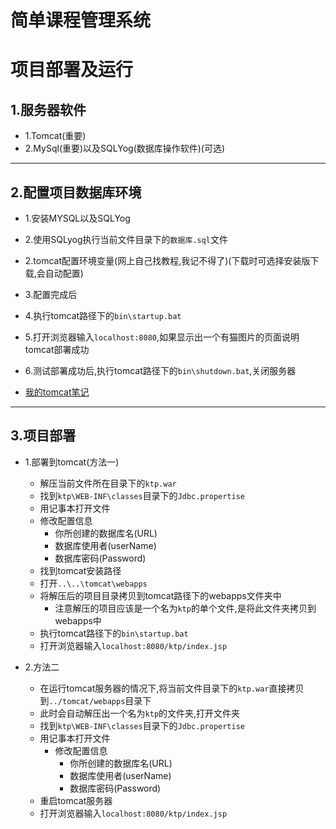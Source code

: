 # 简单课程管理系统

# 项目部署及运行

## 1.服务器软件
* 1.Tomcat(重要)   
* 2.MySql(重要)以及SQLYog(数据库操作软件)(可选)
----------------------------------
## 2.配置项目数据库环境
* 1.安装MYSQL以及SQLYog
* 2.使用SQLyog执行当前文件目录下的```数据库.sql```文件
* 2.tomcat配置环境变量(网上自己找教程,我记不得了)(下载时可选择安装版下载,会自动配置)
* 3.配置完成后
* 4.执行tomcat路径下的```bin\startup.bat```
* 5.打开浏览器输入```localhost:8080```,如果显示出一个有猫图片的页面说明tomcat部署成功
* 6.测试部署成功后,执行tomcat路径下的```bin\shutdown.bat```,关闭服务器

* [我的tomcat笔记](https://github.com/Kartoffel-chen/JavaWeb/blob/master/StudyNode/Tomcat&Servlet.md)

-----------------------------------

## 3.项目部署
* 1.部署到tomcat(方法一)
	* 解压当前文件所在目录下的```ktp.war```
	* 找到```ktp\WEB-INF\classes```目录下的```Jdbc.propertise```
	* 用记事本打开文件
	* 修改配置信息
	    * 你所创建的数据库名(URL)
	    * 数据库使用者(userName)
	    * 数据库密码(Password)
    * 找到tomcat安装路径
    * 打开```..\..\tomcat\webapps```
    * 将解压后的项目目录拷贝到tomcat路径下的webapps文件夹中
        * 注意解压的项目应该是一个名为```ktp```的单个文件,是将此文件夹拷贝到webapps中
    * 执行tomcat路径下的```bin\startup.bat```
    * 打开浏览器输入```localhost:8080/ktp/index.jsp```

* 2.方法二
    * 在运行tomcat服务器的情况下,将当前文件目录下的```ktp.war```直接拷贝到```../tomcat/webapps```目录下
    * 此时会自动解压出一个名为```ktp```的文件夹,打开文件夹
    * 找到```ktp\WEB-INF\classes```目录下的```Jdbc.propertise```
    * 用记事本打开文件
    	* 修改配置信息
    	    * 你所创建的数据库名(URL)
    	    * 数据库使用者(userName)
    	    * 数据库密码(Password)
    * 重启tomcat服务器
    * 打开浏览器输入```localhost:8080/ktp/index.jsp```
    
